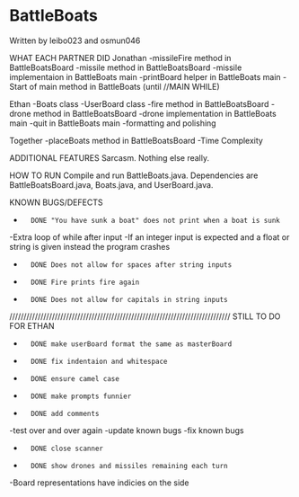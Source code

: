 # BattleBoats
Written by leibo023 and osmun046

WHAT EACH PARTNER DID
Jonathan
-missileFire method in BattleBoatsBoard
-missile method in BattleBoatsBoard
-missile implementaion in BattleBoats main
-printBoard helper in BattleBoats main
-Start of main method in BattleBoats (until //MAIN WHILE)

Ethan
-Boats class
-UserBoard class
-fire method in BattleBoatsBoard
-drone method in BattleBoatsBoard
-drone implementation in BattleBoats main
-quit in BattleBoats main
-formatting and polishing

Together
-placeBoats method in BattleBoatsBoard
-Time Complexity


ADDITIONAL FEATURES
Sarcasm. Nothing else really.


HOW TO RUN
Compile and run BattleBoats.java.
Dependencies are BattleBoatsBoard.java, Boats.java, and UserBoard.java.


KNOWN BUGS/DEFECTS
-		DONE "You have sunk a boat" does not print when a boat is sunk
-Extra loop of while after input
-If an integer input is expected and a float or string is given instead the program crashes
-       DONE Does not allow for spaces after string inputs
-       DONE Fire prints fire again
-       DONE Does not allow for capitals in string inputs


//////////////////////////////////////////////////////////////////////////////
STILL TO DO FOR ETHAN
-       DONE make userBoard format the same as masterBoard
-       DONE fix indentaion and whitespace
-       DONE ensure camel case
-       DONE make prompts funnier
-       DONE add comments
-test over and over again
-update known bugs
-fix known bugs
-       DONE close scanner
-       DONE show drones and missiles remaining each turn
-Board representations have indicies on the side
